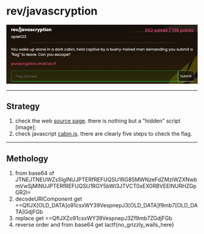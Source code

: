 # rev/javascryption

![alt text](question.png)

---

## Strategy
1. check the web [source page](https://github.com/uclaacm/lactf-archive/blob/main/2025/rev/javascryption/src/index.html). there is nothing but a "hidden" script [image];
2. check javascript [cabin.js](https://github.com/uclaacm/lactf-archive/blob/main/2025/rev/javascryption/src/cabin.js). there are clearly five steps to check the flag.

---

## Methology
1. from base64 of JTNEJTNEUWZsSlglNUJPTERfREFUQSU1RG85MWNzeFdZMzlWZXNwbmVwSjMlNUJPTERfREFUQSU1RGY5bWI3JTVCT0xEX0RBVEElNURHZGpGR2I=
2. decodeURIComponent get ==QflJX[OLD_DATA]o91csxWY39VespnepJ3[OLD_DATA]f9mb7[OLD_DATA]GdjFGb
3. replace get ==QflJXZo91csxWY39VespnepJ3Zf9mb7ZGdjFGb
4. reverse order and from base64 get lactf{no_grizzly_walls_here}